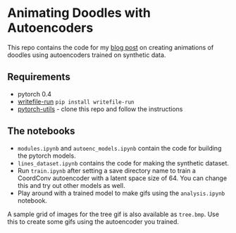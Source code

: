 # Animating Doodles with Autoencoders

This repo contains the code for my [blog post](https://rajatvd.github.io/Animating-Doodles-With-Autoencoders/) on creating animations of doodles using autoencoders trained on synthetic data.

## Requirements

* pytorch 0.4
* [writefile-run](https://pypi.org/project/writefile-run/) `pip install writefile-run`
* [pytorch-utils](https://github.com/rajatvd/PytorchUtils) - clone this repo and follow the instructions

## The notebooks

* `modules.ipynb` and `autoenc_models.ipynb` contain the code for building the pytorch models.
* `lines_dataset.ipynb` contains the code for making the synthetic dataset.
* Run `train.ipynb` after setting a save directory name to train a CoordConv autoencoder with a latent space size of 64. You can change this and try out other models as well.
* Play around with a trained model to make gifs using the `analysis.ipynb` notebook.

A sample grid of images for the tree gif is also available as `tree.bmp`. Use this to create some gifs using the autoencoder you trained.
